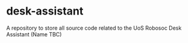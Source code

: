 # desk-assistant
A repository to store all source code related to the UoS Robosoc Desk Assistant (Name TBC) 
